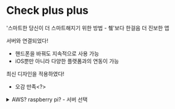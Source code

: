 # Check plus plus

'스마트한 당신이 더 스마트해지기 위한 방법 - 췤'보다 한걸음 더 진보한 앱

서버와 연결되었다!

- 핸드폰을 바꿔도 지속적으로 사용 가능
- iOS뿐만 아니라 다양한 플랫폼과의 연동이 가능

최신 디자인을 적용하였다!

- 오감 만족<?>

<details>
  <summary>AWS? raspberry pi? - 서버 선택</summary>
  <div markdown="1">
서버를 어떻게 구현할까 고민을 했었다.

<details>
    <summary>두괄식 글을 좋아하시는 분들을 위한 선 결론</summary>
    <div markdown="1">
AWS와 raspberry pi를 고민하다가 AWS로 선택했습니다.
    </div>
</details>

1. 클라우드 서비스를 사용할까?
   - AWS? Azure? GCP? Firebase?
2. 특정 디바이스를 사용할까?
   - Desktop? raspberry pi? used laptop? used android phone??

먼저 클라우드를 사용하면 여러모로 편하고 장점이 많을 것 같았다.  
(여러 상황에 유연하게 대처 가능, 서비스를 더욱 이롭게 만들어주는 기능 등)  
하지만 어떠한 변수가 발생하여 비용이 얼마나 청구될지 모르기 때문에  
그 불확실함이 나를 더 고민하게 만들었다.

반면 특정 디바이스를 사용한다는 것은
클라우드 서비스보다 더욱 예측 가능하고 나에게 안정감을 주었다.
그래서 그중에 무엇을 사용할까 고민했다.

- Desktop

  - <장점>
  - 성능이 좋다.
  - <단점>
  - 항상 Desktop을 켜놔야 한다. -> 잘 때 켜져 있는 Desktop을 생각하면 달갑지 않다.
  - 전기세 -> 모니터를 꺼놓으면 많이 발생하진 않을 거라 생각되지만 어쨌든 추가 비용이 발생한다.

- raspberry pi

  - <장점>
  - 충분한 성능 (이전 세대에 비해 요즘 성능이 많이 좋아졌다)
  - 스마트 홈을 구축할 계획이 있었는데 겸사겸사 사용 가능
  - 위의 Desktop 단점을 커버할 수 있다.
  - 항상 켜놔도 나의 시각, 청각의 역치 값을 넘기지 못하는 수준이다.
  - 전기도 조금 사용하기 때문에 전기세도 거의 나가지 않는다.

- used laptop

  - <단점>
  - 집에 사용하지 않는 laptop의 소음이 너~무 심하다.
  - 전기세

- used android phone

  - <단점>
  - 구매해야 함
  - 확장하기 안 좋음
  - '직감'이란 예리한 고찰이 쌓이고 쌓여 발상 되는 것이라고 들었다.
  - 나의 '직감'이 거부

그래서 raspberry pi를 사용하려고 했었다.
그런데 막상 또 생각해 보니

- 인터넷 통신사 약관에 어긋날 가능성
- 디바이스 관리(열기 처리 등)
- 여러 보안 문제 등

디바이스를 사용할 때의 귀찮음이 클라우드를 사용할 때의 불확실성보다 컸다..!
그리고 또 생각해 보니 AWS 프리티어가 남아서 어떻게 잘 사용하면 비용을 많이 줄일 수 있을 것 같았고
이 기회에 AWS를 좀 더 제대로 사용하면 불확실성이 줄어들고 확실성이 늘 것 같았다.

그리고 클라우드 서비스에서는 AWS, Azure, GCP 중에서는
지금 내 앱에 필요한 서버 수준에서는 셋 다 비슷할 것 같아서
AWS를 사용하기로 결정했다.

  </div>
</details>
